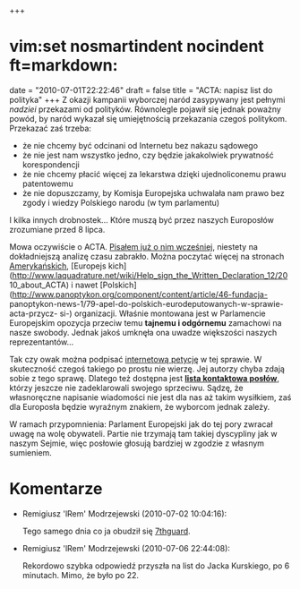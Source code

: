 +++
# vim:set nosmartindent nocindent ft=markdown:
date = "2010-07-01T22:22:46"
draft = false
title = "ACTA: napisz list do polityka"
+++
Z okazji kampanii wyborczej naród zasypywany jest pełnymi _nadziei_ przekazami
od polityków. Równolegle pojawił się jednak poważny powód, by naród wykazał
się umiejętnością przekazania czegoś politykom. Przekazać zaś trzeba:

  * że nie chcemy być odcinani od Internetu bez nakazu sądowego
  * że nie jest nam wszystko jedno, czy będzie jakakolwiek prywatność korespondencji
  * że nie chcemy płacić więcej za lekarstwa dzięki ujednoliconemu prawu patentowemu
  * że nie dopuszczamy, by Komisja Europejska uchwalała nam prawo bez zgody i wiedzy Polskiego narodu (w tym parlamentu)

I kilka innych drobnostek... Które muszą być przez naszych Europosłów
zrozumiane przed 8 lipca.

Mowa oczywiście o ACTA. [Pisałem już o nim
wcześniej](http://blog.lrem.net/2010/03/28/a-o-acta-cichutko/), niestety na
dokładniejszą analizę czasu zabrakło. Można poczytać więcej na stronach
[Amerykańskich](http://www.fsf.org/campaigns/acta/acta-declaration), [Europejs
kich](http://www.laquadrature.net/wiki/Help_sign_the_Written_Declaration_12/20
10_about_ACTA) i nawet
[Polskich](http://www.panoptykon.org/component/content/article/46-fundacja-
panoptykon-news-1/79-apel-do-polskich-eurodeputowanych-w-sprawie-acta-przycz-
si-) organizacji. Właśnie montowana jest w Parlamencie Europejskim opozycja
przeciw temu **tajnemu i odgórnemu** zamachowi na nasze swobody. Jednak jakoś
umknęła ona uwadze większości naszych reprezentantów...

Tak czy owak można podpisać [internetową petycję](http://acta.wikidot.com/) w
tej sprawie. W skuteczność czegoś takiego po prostu nie wierzę. Jej autorzy
chyba zdają sobie z tego sprawę. Dlatego też dostępna jest **[lista kontaktowa
posłów](http://acta.wikidot.com/wiecej)**, którzy jeszcze nie zadeklarowali
swojego sprzeciwu. Sądzę, że własnoręczne napisanie wiadomości nie jest dla
nas aż takim wysiłkiem, zaś dla Europosła będzie wyraźnym znakiem, że wyborcom
jednak zależy.

W ramach przypomnienia: Parlament Europejski jak do tej pory zwracał uwagę na
wolę obywateli. Partie nie trzymają tam takiej dyscypliny jak w naszym Sejmie,
więc posłowie głosują bardziej w zgodzie z własnym sumieniem.

# Komentarze

* Remigiusz 'lRem' Modrzejewski (2010-07-02 10:04:16): <p>Tego samego dnia co ja
  obudził się <a href="http://7thguard.net/news.php?id=5884"
  rel="nofollow">7thguard</a>.</p>
* Remigiusz 'lRem' Modrzejewski (2010-07-06 22:44:08): <p>Rekordowo szybka
  odpowiedź przyszła na list do Jacka Kurskiego, po 6 minutach. Mimo, że było po
  22.</p>
